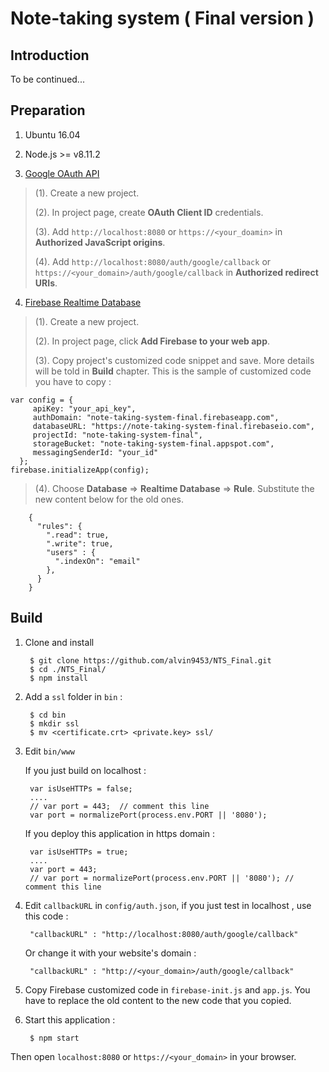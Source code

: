 Note-taking system ( Final version )
======================================

Introduction
------------------

To be continued...

Preparation
----------------

1. Ubuntu 16.04

2. Node.js >= v8.11.2

3. [Google OAuth API](https://developers.google.com/identity/protocols/OAuth2)
	
> (1). Create a new project.
> 
> (2). In project page, create **OAuth Client ID** credentials.
> 
> (3). Add `http://localhost:8080` or `https://<your_doamin>` in  **Authorized JavaScript origins**.
> 
> (4). Add `http://localhost:8080/auth/google/callback` or `https://<your_domain>/auth/google/callback` in **Authorized redirect URIs**.

4. [Firebase Realtime Database](https://firebase.google.com/docs/web/setup?authuser=0)
	
> (1). Create a new project.
> 
> (2). In project page, click **Add Firebase to your web app**.
> 
> (3). Copy project's customized code snippet and save. More details will be told in **Build** chapter. This is the sample of customized code you have to copy : 
    
    var config = {
         apiKey: "your_api_key",
         authDomain: "note-taking-system-final.firebaseapp.com",
         databaseURL: "https://note-taking-system-final.firebaseio.com",
         projectId: "note-taking-system-final",
         storageBucket: "note-taking-system-final.appspot.com",
         messagingSenderId: "your_id"
      };
    firebase.initializeApp(config);

> (4). Choose **Database** => **Realtime Database** => **Rule**. Substitute the new content below for the old ones.
    	
        
        {
          "rules": {
            ".read": true,
            ".write": true,
            "users" : {
              ".indexOn": "email"
            },
          }
        }
        

Build
------------

1. Clone and install

        $ git clone https://github.com/alvin9453/NTS_Final.git 
        $ cd ./NTS_Final/
        $ npm install

2. Add a ``ssl`` folder in ``bin`` :

        $ cd bin
        $ mkdir ssl
        $ mv <certificate.crt> <private.key> ssl/

3. Edit ``bin/www``

   If you just build on localhost : 
        
        var isUseHTTPs = false;
        ....
        // var port = 443;  // comment this line
        var port = normalizePort(process.env.PORT || '8080');

   If you deploy this application in https domain : 

        var isUseHTTPs = true;
        ....
        var port = 443;
        // var port = normalizePort(process.env.PORT || '8080'); // comment this line

4. Edit ``callbackURL`` in ``config/auth.json``, if you just test in localhost , use this code : 

        "callbackURL" : "http://localhost:8080/auth/google/callback"

    Or change it with your website's domain : 

        "callbackURL" : "http://<your_domain>/auth/google/callback"

5. Copy Firebase customized code in `firebase-init.js` and `app.js`. You have to replace the old content to the new code that you copied.

6. Start this application : 

        $ npm start


Then open ``localhost:8080`` or ``https://<your_domain>`` in your browser.
